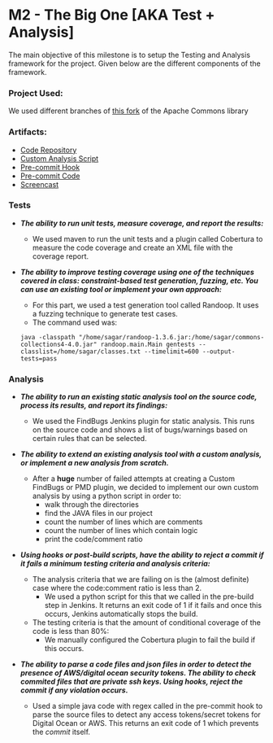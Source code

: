 # M2 - The Big One [AKA Test + Analysis]
The main objective of this milestone is to setup the Testing and Analysis framework for the project. Given below are the different components of the framework.

### Project Used:

We used different branches of [this fork](https://github.com/muchhalsagar88/commons-collections) of the Apache Commons library

### Artifacts:

- [Code Repository](https://github.com/muchhalsagar88/commons-collections)
- [Custom Analysis Script](scripts/codetocomment.py)
- [Pre-commit Hook](scripts/pre-commit)
- [Pre-commit Code](scripts/TokenParser.java)
- [Screencast](/screencast/screencast.mp4)


### Tests

- ***The ability to run unit tests, measure coverage, and report the results:***
    - We used maven to run the unit tests and a plugin called Cobertura to measure the code coverage and create an XML file with the coverage report. 

- ***The ability to improve testing coverage using one of the techniques covered in class: constraint-based test generation, fuzzing, etc. You can use an existing tool or implement your own approach:***
    - For this part, we used a test generation tool called Randoop. It uses a fuzzing technique to generate test cases.
    - The command used was:
    ```
    java -classpath "/home/sagar/randoop-1.3.6.jar:/home/sagar/commons-collections4-4.0.jar" randoop.main.Main gentests --classlist=/home/sagar/classes.txt --timelimit=600 --output-tests=pass
    ```
### Analysis

- ***The ability to run an existing static analysis tool on the source code, process its results, and report its findings:***
    - We used the FindBugs Jenkins plugin for static analysis. This runs on the source code and shows a list of bugs/warnings based on certain rules that can be selected.

- ***The ability to extend an existing analysis tool with a custom analysis, or implement a new analysis from scratch.***
    - After a **huge** number of failed attempts at creating a Custom FindBugs or PMD plugin, we decided to implement our own custom analysis by using a python script in order to:
        - walk through the directories
        - find the JAVA files in our project
        - count the number of lines which are comments
        - count the number of lines which contain logic
        - print the code/comment ratio

- ***Using hooks or post-build scripts, have the ability to reject a commit if it fails a minimum testing criteria and analysis criteria:***
    - The analysis criteria that we are failing on is the (almost definite) case where the code:comment ratio is less than 2.
        - We used a python script for this that we called in the pre-build step in Jenkins. It returns an exit code of 1 if it fails and once this occurs, Jenkins automatically stops the build.
    - The testing criteria is that the amount of conditional coverage of the code is less than 80%:
        - We manually configured the Cobertura plugin to fail the build if this occurs.

- ***The ability to parse a code files and json files in order to detect the presence of AWS/digital ocean security tokens. The ability to check commited files that are private ssh keys. Using hooks, reject the commit if any violation occurs.***
    - Used a simple java code with regex called in the pre-commit hook to parse the source files to detect any access tokens/secret tokens for Digital Ocean or AWS. This returns an exit code of 1 which prevents the *commit* itself.
